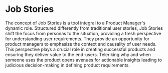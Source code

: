 # Job Stories

The concept of Job Stories is a tool integral to a Product Manager's dynamic role. Structured differently from traditional user stories, Job Stories shift the focus from personas to the situation, providing a fresh perspective for understanding user requirements. They provide an opportunity for product managers to emphasize the context and causality of user needs. This perspective plays a crucial role in creating successful products and ensuring they deliver value to the end-users. Teleriking why and when someone uses the product opens avenues for actionable insights leading to judicious decision-making in defining product requirements.